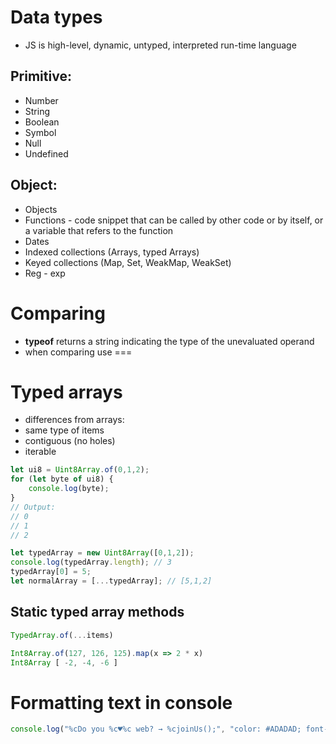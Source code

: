 # Data types
* JS is high-level, dynamic, untyped, interpreted run-time language

## Primitive:
* Number
* String
* Boolean
* Symbol
* Null
* Undefined


## Object:
* Objects
* Functions - code snippet that can be called by other code or by itself, or a variable that refers to the function
* Dates
* Indexed collections (Arrays, typed Arrays)
* Keyed collections (Map, Set, WeakMap, WeakSet)
* Reg - exp

# Comparing 
* **typeof** returns a string indicating the type of the unevaluated operand
* when comparing use ===



# Typed arrays
* differences from arrays:
* same type of items 
* contiguous (no holes)
* iterable

```javascript
let ui8 = Uint8Array.of(0,1,2);
for (let byte of ui8) {
    console.log(byte);
}
// Output:
// 0
// 1
// 2
```






```javascript
let typedArray = new Uint8Array([0,1,2]);
console.log(typedArray.length); // 3
typedArray[0] = 5;
let normalArray = [...typedArray]; // [5,1,2]
```


## Static typed array methods
```javascript
TypedArray.of(...items)
```

```javascript
Int8Array.of(127, 126, 125).map(x => 2 * x)
Int8Array [ -2, -4, -6 ]
```

# Formatting text in console 
```js
console.log("%cDo you %c♥%c web? → %cjoinUs();", "color: #ADADAD; font-weight: bold; font-size: 18px;", "color: #f63939; font-weight: bold; font-size: 22px;", "color: #ADADAD; font-weight: bold; font-size: 18px;", "color: #4ac366; font-weight: bold; font-size: 18px;")

```
